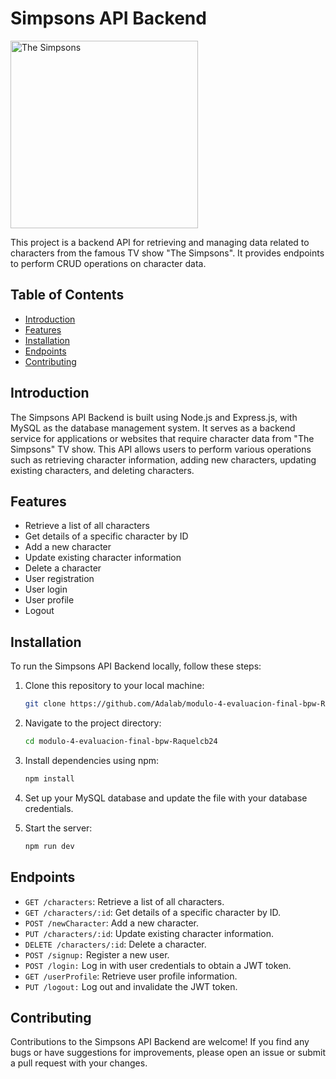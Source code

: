 # Simpsons API Backend
<img src="https://upload.wikimedia.org/wikipedia/commons/9/98/The_Simpsons_yellow_logo.svg" alt="The Simpsons" width="300"/>

This project is a backend API for retrieving and managing data related to characters from the famous TV show "The Simpsons". It provides endpoints to perform CRUD operations on character data.

## Table of Contents

- [Introduction](#introduction)
- [Features](#features)
- [Installation](#installation)
- [Endpoints](#endpoints)
- [Contributing](#contributing)

## Introduction

The Simpsons API Backend is built using Node.js and Express.js, with MySQL as the database management system. It serves as a backend service for applications or websites that require character data from "The Simpsons" TV show. This API allows users to perform various operations such as retrieving character information, adding new characters, updating existing characters, and deleting characters.

## Features

- Retrieve a list of all characters
- Get details of a specific character by ID
- Add a new character
- Update existing character information
- Delete a character
- User registration
- User login
- User profile
- Logout

## Installation

To run the Simpsons API Backend locally, follow these steps:

1. Clone this repository to your local machine:

   ```bash
   git clone https://github.com/Adalab/modulo-4-evaluacion-final-bpw-Raquelcb24.git
   ```

2. Navigate to the project directory:

   ```bash
   cd modulo-4-evaluacion-final-bpw-Raquelcb24
   ```

3. Install dependencies using npm:

   ```bash
   npm install
   ```

4. Set up your MySQL database and update the file with your database credentials.

5. Start the server:

   ```bash
   npm run dev
   ```


## Endpoints

- `GET /characters`: Retrieve a list of all characters.
- `GET /characters/:id`: Get details of a specific character by ID.
- `POST /newCharacter`: Add a new character.
- `PUT /characters/:id`: Update existing character information.
- `DELETE /characters/:id`: Delete a character.
- `POST /signup:` Register a new user.
- `POST /login:`  Log in with user credentials to obtain a JWT token.
- `GET /userProfile`: Retrieve user profile information.
- `PUT /logout:` Log out and invalidate the JWT token.


## Contributing

Contributions to the Simpsons API Backend are welcome! If you find any bugs or have suggestions for improvements, please open an issue or submit a pull request with your changes.



